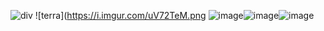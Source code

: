 ![div](https://i.imgur.com/n1oCvyI.png)
   ![terra](https://i.imgur.com/uV72TeM.png
   ![image](https://github.com/user-attachments/assets/994dacd8-14e5-4aa2-a8b6-138dd5bdc7f8)![image](https://github.com/user-attachments/assets/b73505cc-0955-407f-8cc9-4758eaba5cc1)![image](https://github.com/user-attachments/assets/40fb80b4-f5de-4c60-88f3-aed9f487b37a)
